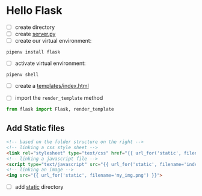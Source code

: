 # Hello Flask

- [ ] create directory
- [ ] create [server.py](server.py)
- [ ] create our virtual environment:

```
pipenv install flask
```
- [ ] activate virtual environment:

```
pipenv shell
```

- [ ] create a [templates/index.html](templates/index.html)

- [ ] import the `render_template` method

```py
from flask import Flask, render_template
```
## Add Static files

```html
<!-- based on the folder structure on the right -->
<!-- linking a css style sheet -->
<link rel="stylesheet" type="text/css" href="{{ url_for('static', filename='style.css') }}">
<!-- linking a javascript file -->
<script type="text/javascript" src="{{ url_for('static', filename='index.js') }}"></script>
<!-- linking an image -->
<img src="{{ url_for('static', filename='my_img.png') }}">
```
- [ ] add [static](static/style.css) directory 